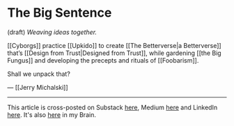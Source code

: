 # The Big Sentence
(draft) 
*Weaving ideas together.* 

[[Cyborgs]] practice [[Upkido]] to create [[The Betterverse|a Betterverse]] that’s [[Design from Trust|Designed from Trust]], while gardening [[the Big Fungus]] and developing the precepts and rituals of [[Foobarism]]. 

Shall we unpack that? 

— [[Jerry Michalski]] 

--- 
This article is cross-posted on Substack [here](), Medium [here]() and LinkedIn [here](). It's also [here]() in my Brain. 

